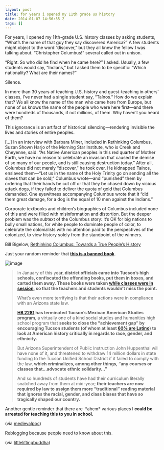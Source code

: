 ```yaml
---
layout: post
title: for years i opened my 11th grade us history
date: 2014-01-07 14:56:55 Z
tags: []
---
```

For years, I opened my 11th-grade U.S. history classes by asking students, “What’s the name of that guy they say discovered America?” A few students might object to the word “discover,” but they all knew the fellow I was talking about. “Christopher Columbus!” several called out in unison.  
  
“Right. So who did he find when he came here?” I asked. Usually, a few students would say, “Indians,” but I asked them to be specific: “Which nationality? What are their names?”  
  
Silence.  
  
In more than 30 years of teaching U.S. history and guest-teaching in others’ classes, I’ve never had a single student say, “Taínos.” How do we explain that? We all know the name of the man who came here from Europe, but none of us knows the name of the people who were here first—and there were hundreds of thousands, if not millions, of them. Why haven’t you heard of them?  
  
This ignorance is an artifact of historical silencing—rendering invisible the lives and stories of entire peoples.  
  
\[…\] In an interview with Barbara Miner, included in Rethinking Columbus, Suzan Shown Harjo of the Morning Star Institute, who is Creek and Cheyenne, said: “As Native American peoples in this red quarter of Mother Earth, we have no reason to celebrate an invasion that caused the demise of so many of our people, and is still causing destruction today.” After all, Columbus did not merely “discover,” he took over. He kidnapped Taínos, enslaved them—“Let us in the name of the Holy Trinity go on sending all the slaves that can be sold,” Columbus wrote—and “punished” them by ordering that their hands be cut off or that they be chased down by vicious attack dogs, if they failed to deliver the quota of gold that Columbus demanded. One eyewitness accompanying Columbus wrote that it “did them great damage, for a dog is the equal of 10 men against the Indians.”  
  
Corporate textbooks and children’s biographies of Columbus included none of this and were filled with misinformation and distortion. But the deeper problem was the subtext of the Columbus story: it’s OK for big nations to bully small nations, for white people to dominate people of color, to celebrate the colonialists with no attention paid to the perspectives of the colonized, to view history solely from the standpoint of the winners.

Bill Bigelow, [Rethinking Columbus: Towards a True People’s History](https://www.commondreams.org/view/2012/10/06)

Just your random reminder that [**this is a banned book**](http://theautumningempire.wordpress.com/2012/03/08/un-discovering-columbus-an-interview-with-bill-bigelow-on-censorship-tucson-and-democracy-in-education/).

![image](https://66.media.tumblr.com/461eaf3511fd39a18ab10b81e2c8b4a4/tumblr_inline_pk85o99yvf1snpcgy_540.png)

> In January of this yea**r, district officials came into Tucson’s high schools, confiscated the offending books, put them in boxes, and carted them away. These books were taken [while classes were in session](http://tucsoncitizen.com/three-sonorans/2012/01/15/video-mas-students-speak-out-against-tusd-banning-their-books-and-classes/), so that the teachers and students wouldn’t miss the point.**
> 
> What’s even more terrifying is that their actions were in compliance with an Arizona state law.
> 
> **[HB 2281](http://www.azleg.gov/legtext/49leg/2r/bills/hb2281s.pdf) has terminated Tucson’s Mexican American Studies program**, a virtually one of a kind social studies and humanities high school program that **seeks to close the “achievement gap” by encouraging Tucson students (of whom at least [60% are Latino](http://westernfrontonline.net/news/14285-as-votes-to-oppose-arizona-ban)) to look at American history critically in regards to race, gender, and ethnicity.**
> 
> But Arizona Superintendent of Public Instruction John Huppenthal will have none of it, and threatened to withdraw 14 million dollars in state funding to the Tucson Unified School District if it failed to comply with the law, **which criminalizes, among other things, “any courses or classes that…advocate ethnic solidarity…”**
> 
> And so hundreds of students have had their curriculum literally snatched away from them at mid-year; **their teachers are now required by law to assign them more “traditional” reading material that ignores the racial, gender, and class biases that have so tragically shaped our country.**

Another gentle reminder that there are  \*ahem\* various places **I could be arrested for teaching this to you in school.**

(via [medievalpoc](http://medievalpoc.tumblr.com/))

Reblogging because people need to know about this.

(via [littleliftingbuddha](http://littleliftingbuddha.tumblr.com/))


